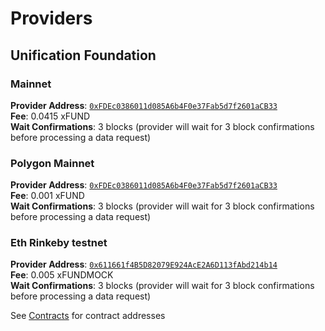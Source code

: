 # Providers

## Unification Foundation

### Mainnet

**Provider Address**: [`0xFDEc0386011d085A6b4F0e37Fab5d7f2601aCB33`](https://etherscan.io/address/0xFDEc0386011d085A6b4F0e37Fab5d7f2601aCB33)  
**Fee**: 0.0415 xFUND  
**Wait Confirmations**: 3 blocks (provider will wait for 3 block confirmations before processing a data request)

### Polygon Mainnet

**Provider Address**: [`0xFDEc0386011d085A6b4F0e37Fab5d7f2601aCB33`](https://polygonscan.com/address/0xFDEc0386011d085A6b4F0e37Fab5d7f2601aCB33)  
**Fee**: 0.001 xFUND  
**Wait Confirmations**: 3 blocks (provider will wait for 3 block confirmations before processing a data request)

### Eth Rinkeby testnet

**Provider Address**: [`0x611661f4B5D82079E924AcE2A6D113fAbd214b14`](https://rinkeby.etherscan.io/address/0x611661f4B5D82079E924AcE2A6D113fAbd214b14)  
**Fee**: 0.005 xFUNDMOCK  
**Wait Confirmations**: 3 blocks (provider will wait for 3 block confirmations before processing a data request)

See [Contracts](contracts.md) for contract addresses
